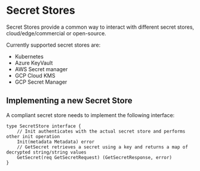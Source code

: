 # Secret Stores

Secret Stores provide a common way to interact with different secret stores, cloud/edge/commercial or open-source.

Currently supported secret stores are:

* Kubernetes
* Azure KeyVault
* AWS Secret manager
* GCP Cloud KMS
* GCP Secret Manager

## Implementing a new Secret Store

A compliant secret store needs to implement the following interface:

```
type SecretStore interface {
	// Init authenticates with the actual secret store and performs other init operation
	Init(metadata Metadata) error
	// GetSecret retrieves a secret using a key and returns a map of decrypted string/string values
	GetSecret(req GetSecretRequest) (GetSecretResponse, error)
}
```
